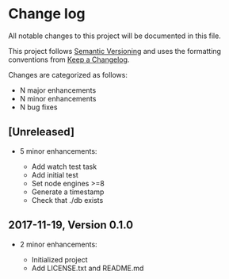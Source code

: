 # Change log

All notable changes to this project will be documented in this file.

This project follows [Semantic Versioning](http://semver.org/) and uses the formatting conventions from [Keep a Changelog](http://keepachangelog.com).

Changes are categorized as follows:

* N major enhancements
* N minor enhancements
* N bug fixes

## [Unreleased]

* 5 minor enhancements:

  * Add watch test task
  * Add initial test
  * Set node engines >=8
  * Generate a timestamp
  * Check that ./db exists

## 2017-11-19, Version 0.1.0

* 2 minor enhancements:

  * Initialized project
  * Add LICENSE.txt and README.md
